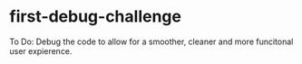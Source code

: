 # first-debug-challenge

To Do: Debug the code to allow for a smoother, cleaner and more funcitonal user expierence. 

